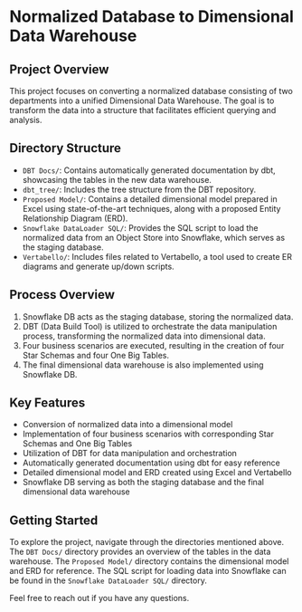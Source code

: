 # Normalized Database to Dimensional Data Warehouse

## Project Overview

This project focuses on converting a normalized database consisting of two departments into a unified Dimensional Data Warehouse. The goal is to transform the data into a structure that facilitates efficient querying and analysis.

## Directory Structure

- `DBT Docs/`: Contains automatically generated documentation by dbt, showcasing the tables in the new data warehouse.
- `dbt_tree/`: Includes the tree structure from the DBT repository.
- `Proposed Model/`: Contains a detailed dimensional model prepared in Excel using state-of-the-art techniques, along with a proposed Entity Relationship Diagram (ERD).
- `Snowflake DataLoader SQL/`: Provides the SQL script to load the normalized data from an Object Store into Snowflake, which serves as the staging database.
- `Vertabello/`: Includes files related to Vertabello, a tool used to create ER diagrams and generate up/down scripts.

## Process Overview

1. Snowflake DB acts as the staging database, storing the normalized data.
2. DBT (Data Build Tool) is utilized to orchestrate the data manipulation process, transforming the normalized data into dimensional data.
3. Four business scenarios are executed, resulting in the creation of four Star Schemas and four One Big Tables.
4. The final dimensional data warehouse is also implemented using Snowflake DB.

## Key Features

- Conversion of normalized data into a dimensional model
- Implementation of four business scenarios with corresponding Star Schemas and One Big Tables
- Utilization of DBT for data manipulation and orchestration
- Automatically generated documentation using dbt for easy reference
- Detailed dimensional model and ERD created using Excel and Vertabello
- Snowflake DB serving as both the staging database and the final dimensional data warehouse

## Getting Started

To explore the project, navigate through the directories mentioned above. The `DBT Docs/` directory provides an overview of the tables in the data warehouse. The `Proposed Model/` directory contains the dimensional model and ERD for reference. The SQL script for loading data into Snowflake can be found in the `Snowflake DataLoader SQL/` directory.

Feel free to reach out if you have any questions.
